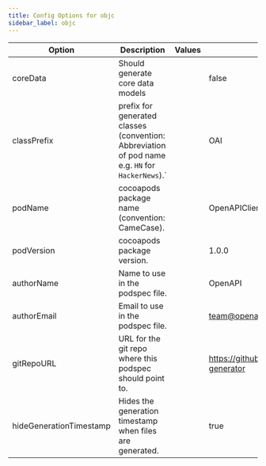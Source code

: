 ```yaml
---
title: Config Options for objc
sidebar_label: objc
---
```


| Option | Description | Values | Default |
| ------ | ----------- | ------ | ------- |
|coreData|Should generate core data models| |false|
|classPrefix|prefix for generated classes (convention: Abbreviation of pod name e.g. `HN` for `HackerNews`).`| |OAI|
|podName|cocoapods package name (convention: CameCase).| |OpenAPIClient|
|podVersion|cocoapods package version.| |1.0.0|
|authorName|Name to use in the podspec file.| |OpenAPI|
|authorEmail|Email to use in the podspec file.| |team@openapitools.org|
|gitRepoURL|URL for the git repo where this podspec should point to.| |https://github.com/openapitools/openapi-generator|
|hideGenerationTimestamp|Hides the generation timestamp when files are generated.| |true|
